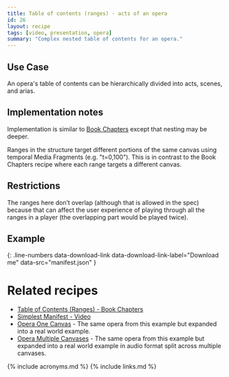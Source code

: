 ```yaml
---
title: Table of contents (ranges) - acts of an opera
id: 26
layout: recipe
tags: [video, presentation, opera]
summary: "Complex nested table of contents for an opera."
---
```



## Use Case

An opera's table of contents can be hierarchically divided into acts, scenes, and arias.

## Implementation notes

Implementation is similar to [Book Chapters](../0024-toc-book-chapters/index.md) except that nesting may be deeper.

Ranges in the structure target different portions of the same canvas using temporal Media Fragments (e.g. "t=0,100").  This is in contrast to the Book Chapters recipe where each range targets a different canvas.

## Restrictions

The ranges here don’t overlap (although that is allowed in the spec) because that can affect the user experience of playing through all the ranges in a player (the overlapping part would be played twice).

## Example

{: .line-numbers data-download-link data-download-link-label="Download me" data-src="manifest.json" }

# Related recipes

* [Table of Contents (Ranges) - Book Chapters](../0024-toc-book-chapters/index.md)
* [Simplest Manifest - Video](../0003-mvm-video/index.md)
* [Opera One Canvas](../0064-opera-one-canvas/index.md) - The same opera from this example but expanded into a real world example.
* [Opera Multiple Canvases](../0065-opera-multiple-canvases/index.md) - The same opera from this example but expanded into a real world example in audio format split across multiple canvases.


{% include acronyms.md %}
{% include links.md %}

